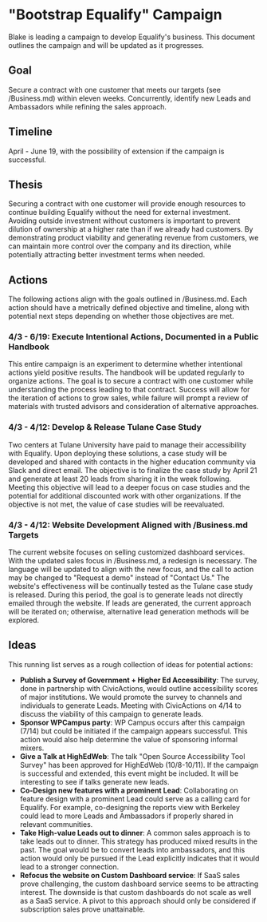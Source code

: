 # "Bootstrap Equalify" Campaign

Blake is leading a campaign to develop Equalify's business. This document outlines the campaign and will be updated as it progresses.

## Goal

Secure a contract with one customer that meets our targets (see /Business.md) within eleven weeks. Concurrently, identify new Leads and Ambassadors while refining the sales approach.

## Timeline

April - June 19, with the possibility of extension if the campaign is successful.

## Thesis

Securing a contract with one customer will provide enough resources to continue building Equalify without the need for external investment. Avoiding outside investment without customers is important to prevent dilution of ownership at a higher rate than if we already had customers. By demonstrating product viability and generating revenue from customers, we can maintain more control over the company and its direction, while potentially attracting better investment terms when needed.

## Actions

The following actions align with the goals outlined in /Business.md. Each action should have a metrically defined objective and timeline, along with potential next steps depending on whether those objectives are met.

### 4/3 - 6/19: Execute Intentional Actions, Documented in a Public Handbook

This entire campaign is an experiment to determine whether intentional actions yield positive results. The handbook will be updated regularly to organize actions. The goal is to secure a contract with one customer while understanding the process leading to that contract. Success will allow for the iteration of actions to grow sales, while failure will prompt a review of materials with trusted advisors and consideration of alternative approaches.

### 4/3 - 4/12: Develop & Release Tulane Case Study

Two centers at Tulane University have paid to manage their accessibility with Equalify. Upon deploying these solutions, a case study will be developed and shared with contacts in the higher education community via Slack and direct email. The objective is to finalize the case study by April 21 and generate at least 20 leads from sharing it in the week following. Meeting this objective will lead to a deeper focus on case studies and the potential for additional discounted work with other organizations. If the objective is not met, the value of case studies will be reevaluated.

### 4/3 - 4/12: Website Development Aligned with /Business.md Targets

The current website focuses on selling customized dashboard services. With the updated sales focus in /Business.md, a redesign is necessary. The language will be updated to align with the new focus, and the call to action may be changed to "Request a demo" instead of "Contact Us." The website's effectiveness will be continually tested as the Tulane case study is released. During this period, the goal is to generate leads not directly emailed through the website. If leads are generated, the current approach will be iterated on; otherwise, alternative lead generation methods will be explored.

## Ideas

This running list serves as a rough collection of ideas for potential actions:

- **Publish a Survey of Government + Higher Ed Accessibility**: The survey, done in partnership with CivicActions, would outline accessibility scores of major institutions. We would promote the survey to channels and individuals to generate Leads. Meeting with CivicActions on 4/14 to discuss the viability of this campaign to generate leads.
- **Sponsor WPCampus party**: WP Campus occurs after this campaign (7/14) but could be initiated if the campaign appears successful. This action would also help determine the value of sponsoring informal mixers.
- **Give a Talk at HighEdWeb**: The talk "Open Source Accessibility Tool Survey" has been approved for HighEdWeb (10/8-10/11). If the campaign is successful and extended, this event might be included. It will be interesting to see if talks generate new leads.
- **Co-Design new features with a prominent Lead**: Collaborating on feature design with a prominent Lead could serve as a calling card for Equalify. For example, co-designing the reports view with Berkeley could lead to more Leads and Ambassadors if properly shared in relevant communities.
- **Take High-value Leads out to dinner**: A common sales approach is to take leads out to dinner. This strategy has produced mixed results in the past. The goal would be to convert leads into ambassadors, and this action would only be pursued if the Lead explicitly indicates that it would lead to a stronger connection.
- **Refocus the website on Custom Dashboard service**: If SaaS sales prove challenging, the custom dashboard service seems to be attracting interest. The downside is that custom dashboards do not scale as well as a SaaS service. A pivot to this approach should only be considered if subscription sales prove unattainable.
